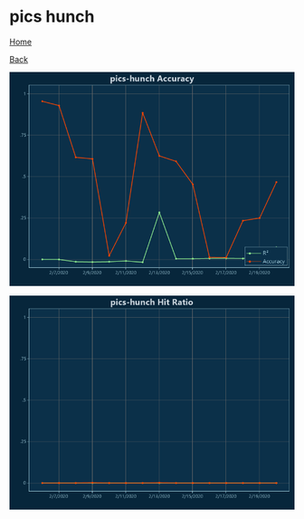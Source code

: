 # pics hunch

[Home](../index.md)

[Back](pics.md)

![pics-hunch R²](../images/pics_hunch_Accuracy.png "pics-hunch R²")

![pics-hunch Hit Ratio](../images/pics_hunch_HitRatio.png "pics-hunch Hit Ratio")

